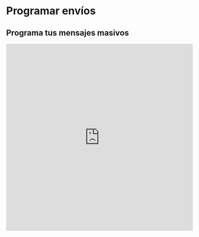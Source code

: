 # Programar envíos 
## Programa tus mensajes masivos

<iframe width="100%" height="505" src="https://www.youtube.com/embed/o6Uvee_sP4k" title="YouTube video player" frameborder="0" allow="accelerometer; autoplay; clipboard-write; encrypted-media; gyroscope; picture-in-picture; web-share" allowfullscreen></iframe>